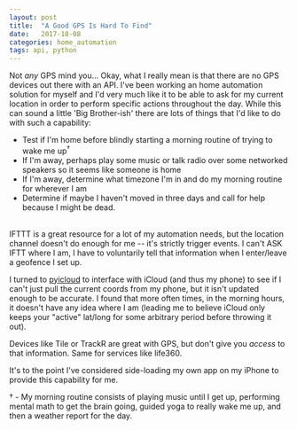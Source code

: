 ```yaml
---
layout: post
title:  "A Good GPS Is Hard To Find"
date:   2017-10-08
categories: home_automation
tags: api, python
---
```


Not *any* GPS mind you...
Okay, what I really mean is that there are no GPS devices out there with an API.  I've been working an home automation solution for myself and I'd very much like it to be able to ask for my current location in order to perform specific actions throughout the day.  While this can sound a little 'Big Brother-ish' there are lots of things that I'd like to do with such a capability:

* Test if I'm home before blindly starting a morning routine of trying to wake me up<sup>†</sup>
* If I'm away, perhaps play some music or talk radio over some networked speakers so it seems like someone is home
* If I'm away, determine what timezone I'm in and do my morning routine for wherever I am
* Determine if maybe I haven't moved in three days and call for help because I might be dead.

<br>
IFTTT is a great resource for a lot of my automation needs, but the location channel doesn't do enough for me -- it's strictly trigger events.  I can't ASK IFTT where I am, I have to voluntarily tell that information when I enter/leave a geofence I set up.

I turned to [pyicloud](https://github.com/picklepete/pyicloud) to interface with iCloud (and thus my phone) to see if I can't just pull the current coords from my phone, but it isn't updated enough to be accurate.  I found that more often times, in the morning hours, it doesn't have any idea where I am (leading me to believe iCloud only keeps your "active" lat/long for some arbitrary period before throwing it out).

Devices like Tile or TrackR are great with GPS, but don't give you *access* to that information.  Same for services like life360.

It's to the point I've considered side-loading my own app on my iPhone to provide this capability for me.

† - My morning routine consists of playing music until I get up, performing mental math to get the brain going, guided yoga to really wake me up, and then a weather report for the day.
